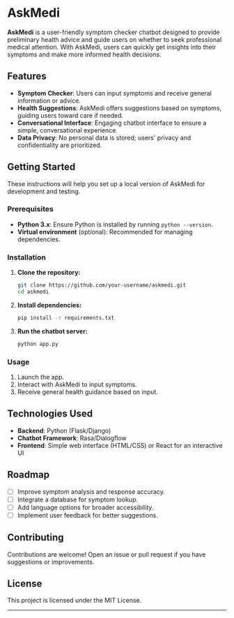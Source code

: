 # AskMedi

**AskMedi** is a user-friendly symptom checker chatbot designed to provide preliminary health advice and guide users on whether to seek professional medical attention. With AskMedi, users can quickly get insights into their symptoms and make more informed health decisions.

## Features

- **Symptom Checker**: Users can input symptoms and receive general information or advice.
- **Health Suggestions**: AskMedi offers suggestions based on symptoms, guiding users toward care if needed.
- **Conversational Interface**: Engaging chatbot interface to ensure a simple, conversational experience.
- **Data Privacy**: No personal data is stored; users' privacy and confidentiality are prioritized.

## Getting Started

These instructions will help you set up a local version of AskMedi for development and testing.

### Prerequisites

- **Python 3.x**: Ensure Python is installed by running `python --version`.
- **Virtual environment** (optional): Recommended for managing dependencies.

### Installation

1. **Clone the repository:**

   ```bash
   git clone https://github.com/your-username/askmedi.git
   cd askmedi
   ```

2. **Install dependencies:**

   ```bash
   pip install -r requirements.txt
   ```

3. **Run the chatbot server:**

   ```bash
   python app.py
   ```

### Usage

1. Launch the app.
2. Interact with AskMedi to input symptoms.
3. Receive general health guidance based on input.

## Technologies Used

- **Backend**: Python (Flask/Django)
- **Chatbot Framework**: Rasa/Dialogflow
- **Frontend**: Simple web interface (HTML/CSS) or React for an interactive UI

## Roadmap

- [ ] Improve symptom analysis and response accuracy.
- [ ] Integrate a database for symptom lookup.
- [ ] Add language options for broader accessibility.
- [ ] Implement user feedback for better suggestions.

## Contributing

Contributions are welcome! Open an issue or pull request if you have suggestions or improvements.

## License

This project is licensed under the MIT License.

---
